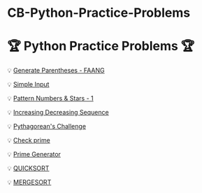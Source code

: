 # CB-Python-Practice-Problems


# 🏆  Python Practice Problems 🏆

💡 [Generate Parentheses - FAANG](https://github.com/bhargav-joshi/CB-Python-Practice-Problems/blob/master/GenerateParentheses.py)

💡 [Simple Input](https://github.com/bhargav-joshi/CB-Python-Practice-Problems/blob/master/SimpleInput.py)

💡 [Pattern Numbers & Stars - 1](https://github.com/bhargav-joshi/CB-Python-Practice-Problems/blob/master/PatternNumbers%26Stars.py)

💡 [Increasing Decreasing Sequence](https://github.com/bhargav-joshi/CB-Python-Practice-Problems/blob/master/IncreasingDecreasingSequence.py)

💡 [Pythagorean's Challenge](https://github.com/bhargav-joshi/CB-Python-Practice-Problems/blob/master/Pythagorean'sChallenge.py)

💡 [Check prime](https://github.com/bhargav-joshi/CB-Python-Practice-Problems/blob/master/Checkprime.py)

💡 [Prime Generator](https://github.com/bhargav-joshi/CB-Python-Practice-Problems/blob/master/PrimeGenerator.py)

💡 [QUICKSORT]()

💡 [MERGESORT](https://github.com/bhargav-joshi/CB-Python-Practice-Problems/blob/master/MERGESORT.py)
